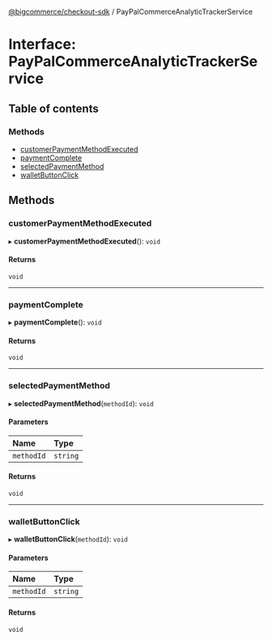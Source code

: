 [@bigcommerce/checkout-sdk](../README.md) / PayPalCommerceAnalyticTrackerService

# Interface: PayPalCommerceAnalyticTrackerService

## Table of contents

### Methods

- [customerPaymentMethodExecuted](PayPalCommerceAnalyticTrackerService.md#customerpaymentmethodexecuted)
- [paymentComplete](PayPalCommerceAnalyticTrackerService.md#paymentcomplete)
- [selectedPaymentMethod](PayPalCommerceAnalyticTrackerService.md#selectedpaymentmethod)
- [walletButtonClick](PayPalCommerceAnalyticTrackerService.md#walletbuttonclick)

## Methods

### customerPaymentMethodExecuted

▸ **customerPaymentMethodExecuted**(): `void`

#### Returns

`void`

___

### paymentComplete

▸ **paymentComplete**(): `void`

#### Returns

`void`

___

### selectedPaymentMethod

▸ **selectedPaymentMethod**(`methodId`): `void`

#### Parameters

| Name | Type |
| :------ | :------ |
| `methodId` | `string` |

#### Returns

`void`

___

### walletButtonClick

▸ **walletButtonClick**(`methodId`): `void`

#### Parameters

| Name | Type |
| :------ | :------ |
| `methodId` | `string` |

#### Returns

`void`
